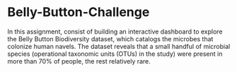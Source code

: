 # Belly-Button-Challenge
In this assignment, consist of building an interactive dashboard to explore the Belly Button Biodiversity dataset, which catalogs the microbes that colonize human navels.  The dataset reveals that a small handful of microbial species (operational taxonomic units (OTUs) in the study) were present in more than 70% of people, the rest relatively rare.
